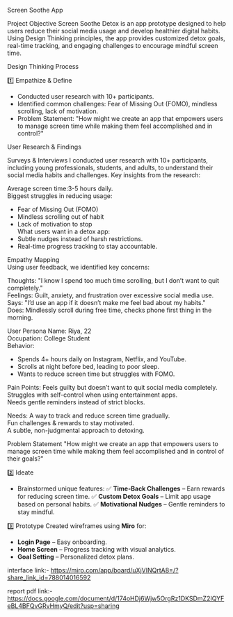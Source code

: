Screen Soothe App

Project Objective
Screen Soothe Detox is an app prototype designed to help users reduce their social media usage and develop healthier digital habits. Using Design Thinking principles, the app provides customized detox goals, real-time tracking, and engaging challenges to encourage mindful screen time.


 Design Thinking Process

1️⃣ Empathize & Define
- Conducted user research with 10+ participants.
- Identified common challenges: Fear of Missing Out (FOMO), mindless scrolling, lack of motivation.
- Problem Statement: "How might we create an app that empowers users to manage screen time while making them feel accomplished and in control?"

 User Research & Findings 

Surveys & Interviews
I conducted user research with 10+ participants, including young professionals, students, and adults, to understand their social media habits and challenges. Key insights from the research:  

Average screen time:3-5 hours daily.  
Biggest struggles in reducing usage: 
   - Fear of Missing Out (FOMO)  
   - Mindless scrolling out of habit  
   - Lack of motivation to stop  
What users want in a detox app:  
   - Subtle nudges instead of harsh restrictions.    
   - Real-time progress tracking to stay accountable.  


 Empathy Mapping  
Using user feedback, we identified key concerns:  

Thoughts: "I know I spend too much time scrolling, but I don’t want to quit completely."  
Feelings: Guilt, anxiety, and frustration over excessive social media use.  
Says: "I’d use an app if it doesn’t make me feel bad about my habits."  
Does: Mindlessly scroll during free time, checks phone first thing in the morning.  


 User Persona 
Name: Riya, 22  
Occupation: College Student  
Behavior:  
- Spends 4+ hours daily on Instagram, Netflix, and YouTube.  
- Scrolls at night before bed, leading to poor sleep.  
- Wants to reduce screen time but struggles with FOMO.  

Pain Points: 
 Feels guilty but doesn’t want to quit social media completely.  
 Struggles with self-control when using entertainment apps.  
 Needs gentle reminders instead of strict blocks.  

Needs: 
 A way to track and reduce screen time gradually.  
 Fun challenges & rewards to stay motivated.  
 A subtle, non-judgmental approach to detoxing.  


 Problem Statement 
"How might we create an app that empowers users to manage screen time while making them feel accomplished and in control of their goals?"  


2️⃣ Ideate
- Brainstormed unique features:
  ✅ **Time-Back Challenges** – Earn rewards for reducing screen time.
  ✅ **Custom Detox Goals** – Limit app usage based on personal habits.
  ✅ **Motivational Nudges** – Gentle reminders to stay mindful.

 3️⃣ Prototype
Created wireframes using **Miro** for:
- **Login Page** – Easy onboarding.
- **Home Screen** – Progress tracking with visual analytics.
- **Goal Setting** – Personalized detox plans.

interface link:- https://miro.com/app/board/uXjVINQrtA8=/?share_link_id=788014016592

report pdf link:-https://docs.google.com/document/d/174oHDj6Wjw5OrgRz1DKSDmZ2IQYFeBL4BFQvGRvHmyQ/edit?usp=sharing
